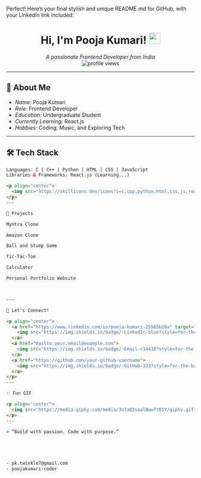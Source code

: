Perfect! Here’s your final stylish and unique README.md for GitHub, with your LinkedIn link included:

<h1 align="center">Hi, I'm Pooja Kumari! <img src="https://media.giphy.com/media/hvRJCLFzcasrR4ia7z/giphy.gif" width="30px"/></h1>

<p align="center">
  <i>A passionate Frontend Developer from India</i><br/>
  <img src="https://komarev.com/ghpvc/?username=pooja-kumari&style=flat-square&color=blue" alt="profile views"/>
</p>

---

## 🌟 About Me

- *Name:* Pooja Kumari  
- *Role:* Frontend Developer  
- *Education:* Undergraduate Student  
- *Currently Learning:* React.js  
- *Hobbies:* Coding, Music, and Exploring Tech

---

## 🛠 Tech Stack

```html
Languages: C | C++ | Python | HTML | CSS | JavaScript
Libraries & Frameworks: React.js (Learning...)

<p align="center">
  <img src="https://skillicons.dev/icons?i=c,cpp,python,html,css,js,react" alt="skills" />
</p>
---

💼 Projects

Myntra Clone

Amazon Clone

Ball and Stump Game

Tic-Tac-Toe

Calculator

Personal Portfolio Website



---

🚀 Let's Connect!

<p align="center">
  <a href="https://www.linkedin.com/in/pooja-kumari-25585b28a" target="_blank">
    <img src="https://img.shields.io/badge/-LinkedIn-blue?style=for-the-badge&logo=linkedin&logoColor=white"/>
  </a>
  <a href="mailto:your.email@example.com">
    <img src="https://img.shields.io/badge/-Email-c14438?style=for-the-badge&logo=Gmail&logoColor=white"/>
  </a>
  <a href="https://github.com/your-github-username">
    <img src="https://img.shields.io/badge/-GitHub-333?style=for-the-badge&logo=github"/>
  </a>
</p>
---

✨ Fun GIF

<p align="center">
  <img src="https://media.giphy.com/media/3o7aD2saalBwwftBIY/giphy.gif" width="300px"/>
</p>
---

> “Build with passion. Code with purpose.”





- pk.twinkle7@gmail.com
- poojakumari-coder


